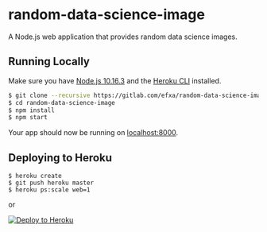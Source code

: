 # random-data-science-image

A Node.js web application that provides random data science images.

## Running Locally

Make sure you have [Node.js 10.16.3](http://nodejs.org/) and the [Heroku CLI](https://cli.heroku.com/) installed.

```sh
$ git clone --recursive https://gitlab.com/efxa/random-data-science-image.git
$ cd random-data-science-image
$ npm install
$ npm start
```

Your app should now be running on [localhost:8000](http://localhost:8000/).

## Deploying to Heroku

```
$ heroku create
$ git push heroku master
$ heroku ps:scale web=1
```
or

[![Deploy to Heroku](https://www.herokucdn.com/deploy/button.png)](https://heroku.com/deploy)